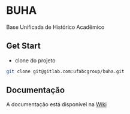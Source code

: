 # BUHA

Base Unificada de Histórico Acadêmico

## Get Start
* clone do projeto
```bash
git clone git@gitlab.com:ufabcgroup/buha.git

```

## Documentação

A documentação está disponível na [Wiki](https://gitlab.com/ufabcgroup/buha/wikis/home)